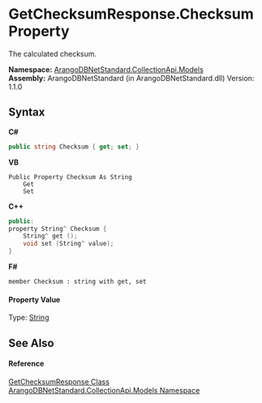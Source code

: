 # GetChecksumResponse.Checksum Property 
 

The calculated checksum.

**Namespace:**&nbsp;<a href="eddef630-2e74-9b99-ee5b-91305adea48b">ArangoDBNetStandard.CollectionApi.Models</a><br />**Assembly:**&nbsp;ArangoDBNetStandard (in ArangoDBNetStandard.dll) Version: 1.1.0

## Syntax

**C#**<br />
``` C#
public string Checksum { get; set; }
```

**VB**<br />
``` VB
Public Property Checksum As String
	Get
	Set
```

**C++**<br />
``` C++
public:
property String^ Checksum {
	String^ get ();
	void set (String^ value);
}
```

**F#**<br />
``` F#
member Checksum : string with get, set

```


#### Property Value
Type: <a href="https://docs.microsoft.com/dotnet/api/system.string" target="_blank" rel="noopener noreferrer">String</a>

## See Also


#### Reference
<a href="d21f7876-1b12-35c9-d023-e671074f4621">GetChecksumResponse Class</a><br /><a href="eddef630-2e74-9b99-ee5b-91305adea48b">ArangoDBNetStandard.CollectionApi.Models Namespace</a><br />